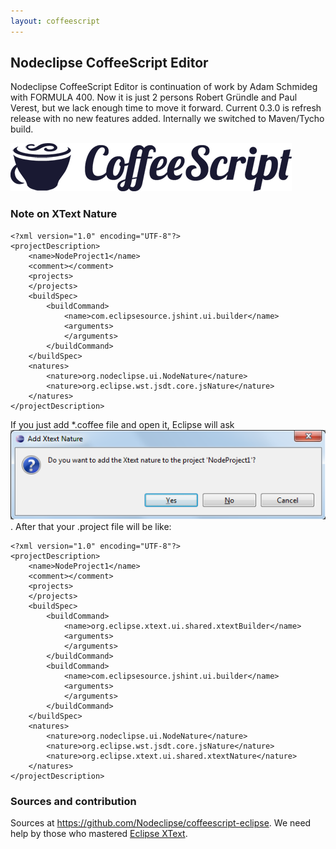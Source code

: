 ```yaml
---
layout: coffeescript
---
```


## Nodeclipse CoffeeScript Editor

Nodeclipse CoffeeScript Editor is continuation of work by Adam Schmideg with FORMULA 400.
Now it is just 2 persons Robert Gründle and Paul Verest, but we lack enough time to move it forward.
Current 0.3.0 is refresh release with no new features added. Internally we switched to Maven/Tycho build.

![](logo.png)

### Note on XText Nature

	<?xml version="1.0" encoding="UTF-8"?>
	<projectDescription>
		<name>NodeProject1</name>
		<comment></comment>
		<projects>
		</projects>
		<buildSpec>
			<buildCommand>
				<name>com.eclipsesource.jshint.ui.builder</name>
				<arguments>
				</arguments>
			</buildCommand>
		</buildSpec>
		<natures>
			<nature>org.nodeclipse.ui.NodeNature</nature>
			<nature>org.eclipse.wst.jsdt.core.jsNature</nature>
		</natures>
	</projectDescription>
	
If you just add *.coffee file and open it, Eclipse will ask
![](add-the-XText-nature.png).
After that your .project file will be like:
	
	
	<?xml version="1.0" encoding="UTF-8"?>
	<projectDescription>
		<name>NodeProject1</name>
		<comment></comment>
		<projects>
		</projects>
		<buildSpec>
			<buildCommand>
				<name>org.eclipse.xtext.ui.shared.xtextBuilder</name>
				<arguments>
				</arguments>
			</buildCommand>
			<buildCommand>
				<name>com.eclipsesource.jshint.ui.builder</name>
				<arguments>
				</arguments>
			</buildCommand>
		</buildSpec>
		<natures>
			<nature>org.nodeclipse.ui.NodeNature</nature>
			<nature>org.eclipse.wst.jsdt.core.jsNature</nature>
			<nature>org.eclipse.xtext.ui.shared.xtextNature</nature>
		</natures>
	</projectDescription>
	
### Sources and contribution

Sources at <https://github.com/Nodeclipse/coffeescript-eclipse>.
We need help by those who mastered [Eclipse XText](http://www.eclipse.org/Xtext/).

 